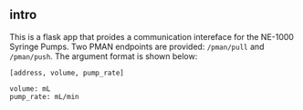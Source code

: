## intro
This is a flask app that proides a communication intereface for the NE-1000 Syringe Pumps. Two PMAN endpoints are provided: `/pman/pull` and `/pman/push`. The argument format is shown below: 

```
[address, volume, pump_rate]

volume: mL
pump_rate: mL/min
```

